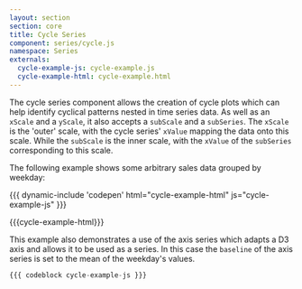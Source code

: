 ```yaml
---
layout: section
section: core
title: Cycle Series
component: series/cycle.js
namespace: Series
externals:
  cycle-example-js: cycle-example.js
  cycle-example-html: cycle-example.html
---
```


The cycle series component allows the creation of cycle plots which can help identify cyclical patterns nested in time series data. As well as an `xScale` and a `yScale`, it also accepts a `subScale` and a `subSeries`. The `xScale` is the 'outer' scale, with the cycle series' `xValue` mapping the data onto this scale. While the `subScale` is the inner scale, with the `xValue` of the `subSeries` corresponding to this scale.

The following example shows some arbitrary sales data grouped by weekday:

{{{ dynamic-include 'codepen' html="cycle-example-html" js="cycle-example-js" }}}

{{{cycle-example-html}}}
<script type="text/javascript">
{{{cycle-example-js}}}
</script>

This example also demonstrates a use of the axis series which adapts a D3 axis and allows it to be used as a series. In this case the `baseline` of the axis series is set to the mean of the weekday's values.

```js
{{{ codeblock cycle-example-js }}}
```
